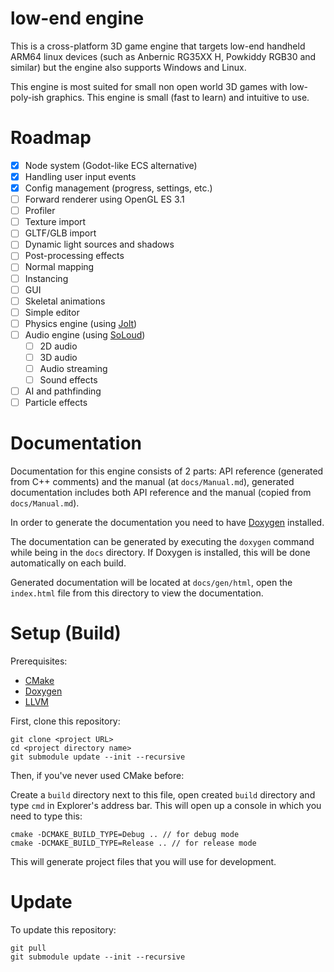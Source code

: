 # low-end engine

This is a cross-platform 3D game engine that targets low-end handheld ARM64 linux devices (such as Anbernic RG35XX H, Powkiddy RGB30 and similar) but the engine also supports Windows and Linux. 

This engine is most suited for small non open world 3D games with low-poly-ish graphics. This engine is small (fast to learn) and intuitive to use.

# Roadmap

- [X] Node system (Godot-like ECS alternative)
- [X] Handling user input events
- [X] Config management (progress, settings, etc.)
- [ ] Forward renderer using OpenGL ES 3.1
- [ ] Profiler
- [ ] Texture import
- [ ] GLTF/GLB import
- [ ] Dynamic light sources and shadows
- [ ] Post-processing effects
- [ ] Normal mapping
- [ ] Instancing
- [ ] GUI
- [ ] Skeletal animations
- [ ] Simple editor
- [ ] Physics engine (using [Jolt](https://github.com/jrouwe/JoltPhysics))
- [ ] Audio engine (using [SoLoud](https://github.com/jarikomppa/soloud))
    - [ ] 2D audio
    - [ ] 3D audio
    - [ ] Audio streaming
    - [ ] Sound effects
- [ ] AI and pathfinding
- [ ] Particle effects

# Documentation

Documentation for this engine consists of 2 parts: API reference (generated from C++ comments) and the manual (at `docs/Manual.md`), generated documentation includes both API reference and the manual (copied from `docs/Manual.md`).

In order to generate the documentation you need to have [Doxygen](https://www.doxygen.nl/index.html) installed.

The documentation can be generated by executing the `doxygen` command while being in the `docs` directory. If Doxygen is installed, this will be done automatically on each build.

Generated documentation will be located at `docs/gen/html`, open the `index.html` file from this directory to view the documentation.

# Setup (Build)

Prerequisites:

- [CMake](https://cmake.org/download/)
- [Doxygen](https://doxygen.nl/download.html)
- [LLVM](https://github.com/llvm/llvm-project/releases/latest)

First, clone this repository:

```
git clone <project URL>
cd <project directory name>
git submodule update --init --recursive
```

Then, if you've never used CMake before:

Create a `build` directory next to this file, open created `build` directory and type `cmd` in Explorer's address bar. This will open up a console in which you need to type this:

```
cmake -DCMAKE_BUILD_TYPE=Debug .. // for debug mode
cmake -DCMAKE_BUILD_TYPE=Release .. // for release mode
```

This will generate project files that you will use for development.

# Update

To update this repository:

```
git pull
git submodule update --init --recursive
```